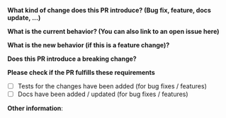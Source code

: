 **What kind of change does this PR introduce? (Bug fix, feature, docs update, ...)**



**What is the current behavior? (You can also link to an open issue here)**



**What is the new behavior (if this is a feature change)?**



**Does this PR introduce a breaking change?**



**Please check if the PR fulfills these requirements**
- [ ] Tests for the changes have been added (for bug fixes / features)
- [ ] Docs have been added / updated (for bug fixes / features)

**Other information**:
